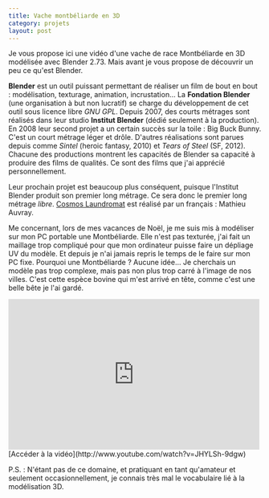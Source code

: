 ```yaml
---
title: Vache montbéliarde en 3D
category: projets
layout: post
---
```


Je vous propose ici une vidéo d'une vache de race Montbéliarde en 3D modélisée avec Blender 2.73.
Mais avant je vous propose de découvrir un peu ce qu'est Blender.

**Blender** est un outil puissant permettant de réaliser un film de bout en bout : modélisation, texturage, animation, incrustation...
La **Fondation Blender** (une organisation à but non lucratif) se charge du développement de cet outil sous licence libre *GNU GPL*.
Depuis 2007, des courts métrages sont réalisés dans leur studio **Institut Blender** (dédié seulement à la production).
En 2008 leur second projet a un certain succès sur la toile : Big Buck Bunny. C'est un court métrage léger et drôle.
D'autres réalisations sont parues depuis comme *Sintel* (heroic fantasy, 2010) et *Tears of Steel* (SF, 2012).
Chacune des productions montrent les capacités de Blender sa capacité à produire des films de qualités. Ce sont des films que j'ai apprécié personnellement.

Leur prochain projet est beaucoup plus conséquent, puisque l'Institut Blender produit son premier long métrage.
Ce sera donc le premier long métrage *libre*. [Cosmos Laundromat](http://gooseberry.blender.org/ "site officiel de Cosmos Laundromat") est réalisé par un français : Mathieu Auvray.

Me concernant, lors de mes vacances de Noël, je me suis mis à modéliser sur mon PC portable une Montbéliarde.
Elle n'est pas texturée, j'ai fait un maillage trop compliqué pour que mon ordinateur puisse faire un dépliage UV du modèle.
Et depuis je n'ai jamais repris le temps de le faire sur mon PC fixe.
Pourquoi une Montbéliarde ? Aucune idée... Je cherchais un modèle pas trop complexe, mais pas non plus trop carré à l'image de nos villes.
C'est cette espèce bovine qui m'est arrivé en tête, comme c'est une belle bête je l'ai gardé.

<iframe width="500" height="300" src="https://www.youtube.com/embed/JHYLSh-9dgw" frameborder="0" allowfullscreen></iframe>
[Accéder à la vidéo](http://www.youtube.com/watch?v=JHYLSh-9dgw)  

P.S. : N'étant pas de ce domaine, et pratiquant en tant qu'amateur et seulement occasionnellement, je connais très mal le vocabulaire lié à la modélisation 3D.
